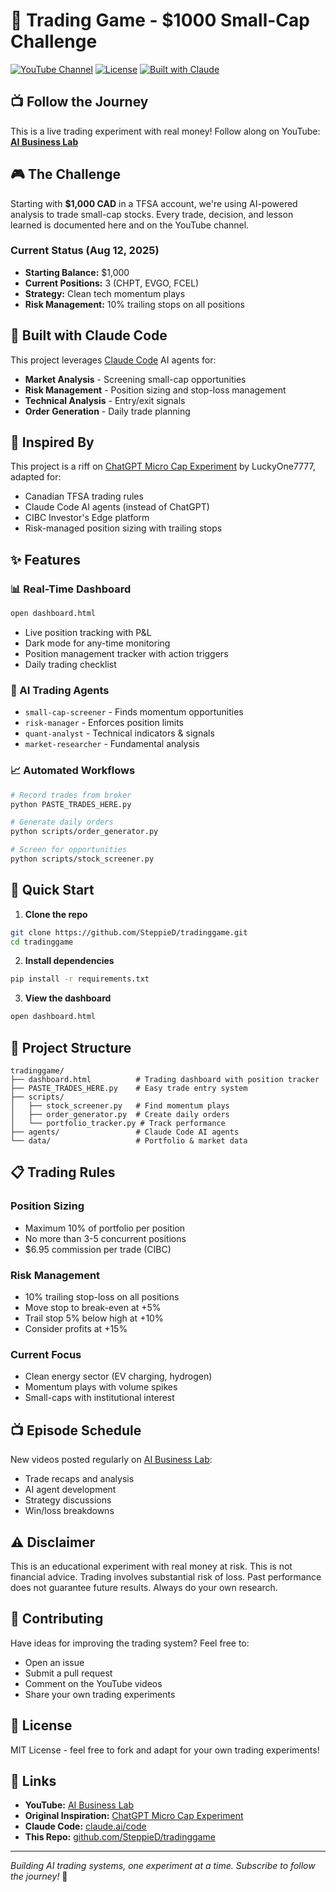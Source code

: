 # 🎯 Trading Game - $1000 Small-Cap Challenge

[![YouTube Channel](https://img.shields.io/badge/YouTube-AI%20Business%20Lab-red?style=for-the-badge&logo=youtube)](https://www.youtube.com/@aibusiness-lab)
[![License](https://img.shields.io/badge/license-MIT-blue.svg?style=for-the-badge)](LICENSE)
[![Built with Claude](https://img.shields.io/badge/Built%20with-Claude%20AI-purple?style=for-the-badge)](https://claude.ai)

## 📺 Follow the Journey

This is a live trading experiment with real money! Follow along on YouTube:
**[AI Business Lab](https://www.youtube.com/@aibusiness-lab)**

## 🎮 The Challenge

Starting with **$1,000 CAD** in a TFSA account, we're using AI-powered analysis to trade small-cap stocks. Every trade, decision, and lesson learned is documented here and on the YouTube channel.

### Current Status (Aug 12, 2025)
- **Starting Balance:** $1,000
- **Current Positions:** 3 (CHPT, EVGO, FCEL)
- **Strategy:** Clean tech momentum plays
- **Risk Management:** 10% trailing stops on all positions

## 🤖 Built with Claude Code

This project leverages [Claude Code](https://claude.ai/code) AI agents for:
- **Market Analysis** - Screening small-cap opportunities
- **Risk Management** - Position sizing and stop-loss management
- **Technical Analysis** - Entry/exit signals
- **Order Generation** - Daily trade planning

## 🔄 Inspired By

This project is a riff on [ChatGPT Micro Cap Experiment](https://github.com/LuckyOne7777/ChatGPT-Micro-Cap-Experiment) by LuckyOne7777, adapted for:
- Canadian TFSA trading rules
- Claude Code AI agents (instead of ChatGPT)
- CIBC Investor's Edge platform
- Risk-managed position sizing with trailing stops

## ✨ Features

### 📊 Real-Time Dashboard
```bash
open dashboard.html
```
- Live position tracking with P&L
- Dark mode for any-time monitoring
- Position management tracker with action triggers
- Daily trading checklist

### 🤖 AI Trading Agents
- `small-cap-screener` - Finds momentum opportunities
- `risk-manager` - Enforces position limits
- `quant-analyst` - Technical indicators & signals
- `market-researcher` - Fundamental analysis

### 📈 Automated Workflows
```bash
# Record trades from broker
python PASTE_TRADES_HERE.py

# Generate daily orders
python scripts/order_generator.py

# Screen for opportunities
python scripts/stock_screener.py
```

## 🚀 Quick Start

1. **Clone the repo**
```bash
git clone https://github.com/SteppieD/tradinggame.git
cd tradinggame
```

2. **Install dependencies**
```bash
pip install -r requirements.txt
```

3. **View the dashboard**
```bash
open dashboard.html
```

## 📁 Project Structure

```
tradinggame/
├── dashboard.html          # Trading dashboard with position tracker
├── PASTE_TRADES_HERE.py    # Easy trade entry system
├── scripts/
│   ├── stock_screener.py   # Find momentum plays
│   ├── order_generator.py  # Create daily orders
│   └── portfolio_tracker.py # Track performance
├── agents/                 # Claude Code AI agents
└── data/                   # Portfolio & market data
```

## 📋 Trading Rules

### Position Sizing
- Maximum 10% of portfolio per position
- No more than 3-5 concurrent positions
- $6.95 commission per trade (CIBC)

### Risk Management
- 10% trailing stop-loss on all positions
- Move stop to break-even at +5%
- Trail stop 5% below high at +10%
- Consider profits at +15%

### Current Focus
- Clean energy sector (EV charging, hydrogen)
- Momentum plays with volume spikes
- Small-caps with institutional interest

## 📺 Episode Schedule

New videos posted regularly on [AI Business Lab](https://www.youtube.com/@aibusiness-lab):
- Trade recaps and analysis
- AI agent development
- Strategy discussions
- Win/loss breakdowns

## ⚠️ Disclaimer

This is an educational experiment with real money at risk. This is not financial advice. Trading involves substantial risk of loss. Past performance does not guarantee future results. Always do your own research.

## 🤝 Contributing

Have ideas for improving the trading system? Feel free to:
- Open an issue
- Submit a pull request
- Comment on the YouTube videos
- Share your own trading experiments

## 📜 License

MIT License - feel free to fork and adapt for your own trading experiments!

## 🔗 Links

- **YouTube:** [AI Business Lab](https://www.youtube.com/@aibusiness-lab)
- **Original Inspiration:** [ChatGPT Micro Cap Experiment](https://github.com/LuckyOne7777/ChatGPT-Micro-Cap-Experiment)
- **Claude Code:** [claude.ai/code](https://claude.ai/code)
- **This Repo:** [github.com/SteppieD/tradinggame](https://github.com/SteppieD/tradinggame)

---

*Building AI trading systems, one experiment at a time. Subscribe to follow the journey!* 🚀